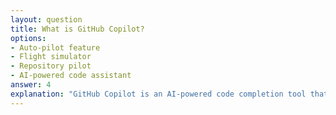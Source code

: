 ```yaml
---
layout: question
title: What is GitHub Copilot?
options:
- Auto-pilot feature
- Flight simulator
- Repository pilot
- AI-powered code assistant
answer: 4
explanation: "GitHub Copilot is an AI-powered code completion tool that suggests code and entire functions in real-time."
---
```


